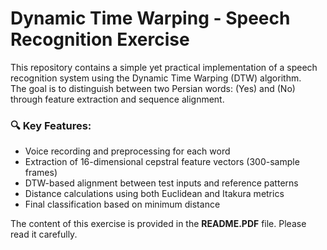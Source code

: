 # Dynamic Time Warping - Speech Recognition Exercise

This repository contains a simple yet practical implementation of a speech recognition system using the Dynamic Time Warping (DTW) algorithm.  
The goal is to distinguish between two Persian words: (Yes) and (No) through feature extraction and sequence alignment.

### 🔍 Key Features:
- Voice recording and preprocessing for each word
- Extraction of 16-dimensional cepstral feature vectors (300-sample frames)
- DTW-based alignment between test inputs and reference patterns
- Distance calculations using both Euclidean and Itakura metrics
- Final classification based on minimum distance
  
The content of this exercise is provided in the **README.PDF** file. Please read it carefully.
